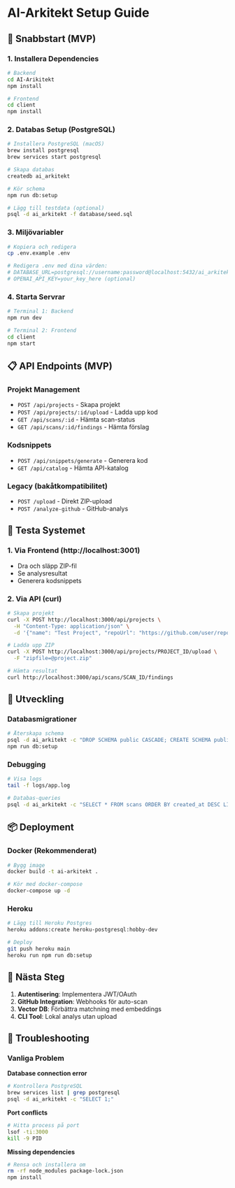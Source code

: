 # AI-Arkitekt Setup Guide

## 🚀 Snabbstart (MVP)

### 1. Installera Dependencies

```bash
# Backend
cd AI-Arikitekt
npm install

# Frontend
cd client
npm install
```

### 2. Databas Setup (PostgreSQL)

```bash
# Installera PostgreSQL (macOS)
brew install postgresql
brew services start postgresql

# Skapa databas
createdb ai_arkitekt

# Kör schema
npm run db:setup

# Lägg till testdata (optional)
psql -d ai_arkitekt -f database/seed.sql
```

### 3. Miljövariabler

```bash
# Kopiera och redigera
cp .env.example .env

# Redigera .env med dina värden:
# DATABASE_URL=postgresql://username:password@localhost:5432/ai_arkitekt
# OPENAI_API_KEY=your_key_here (optional)
```

### 4. Starta Servrar

```bash
# Terminal 1: Backend
npm run dev

# Terminal 2: Frontend
cd client
npm start
```

## 📋 API Endpoints (MVP)

### Projekt Management
- `POST /api/projects` - Skapa projekt
- `POST /api/projects/:id/upload` - Ladda upp kod
- `GET /api/scans/:id` - Hämta scan-status
- `GET /api/scans/:id/findings` - Hämta förslag

### Kodsnippets
- `POST /api/snippets/generate` - Generera kod
- `GET /api/catalog` - Hämta API-katalog

### Legacy (bakåtkompatibilitet)
- `POST /upload` - Direkt ZIP-upload
- `POST /analyze-github` - GitHub-analys

## 🧪 Testa Systemet

### 1. Via Frontend (http://localhost:3001)
- Dra och släpp ZIP-fil
- Se analysresultat
- Generera kodsnippets

### 2. Via API (curl)

```bash
# Skapa projekt
curl -X POST http://localhost:3000/api/projects \
  -H "Content-Type: application/json" \
  -d '{"name": "Test Project", "repoUrl": "https://github.com/user/repo"}'

# Ladda upp ZIP
curl -X POST http://localhost:3000/api/projects/PROJECT_ID/upload \
  -F "zipfile=@project.zip"

# Hämta resultat
curl http://localhost:3000/api/scans/SCAN_ID/findings
```

## 🔧 Utveckling

### Databasmigrationer
```bash
# Återskapa schema
psql -d ai_arkitekt -c "DROP SCHEMA public CASCADE; CREATE SCHEMA public;"
npm run db:setup
```

### Debugging
```bash
# Visa logs
tail -f logs/app.log

# Databas-queries
psql -d ai_arkitekt -c "SELECT * FROM scans ORDER BY created_at DESC LIMIT 5;"
```

## 📦 Deployment

### Docker (Rekommenderat)
```bash
# Bygg image
docker build -t ai-arkitekt .

# Kör med docker-compose
docker-compose up -d
```

### Heroku
```bash
# Lägg till Heroku Postgres
heroku addons:create heroku-postgresql:hobby-dev

# Deploy
git push heroku main
heroku run npm run db:setup
```

## 🎯 Nästa Steg

1. **Autentisering**: Implementera JWT/OAuth
2. **GitHub Integration**: Webhooks för auto-scan
3. **Vector DB**: Förbättra matchning med embeddings
4. **CLI Tool**: Lokal analys utan upload

## 🐛 Troubleshooting

### Vanliga Problem

**Database connection error**
```bash
# Kontrollera PostgreSQL
brew services list | grep postgresql
psql -d ai_arkitekt -c "SELECT 1;"
```

**Port conflicts**
```bash
# Hitta process på port
lsof -ti:3000
kill -9 PID
```

**Missing dependencies**
```bash
# Rensa och installera om
rm -rf node_modules package-lock.json
npm install
```